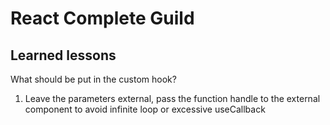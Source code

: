 # React Complete Guild

## Learned lessons

What should be put in the custom hook?
1.  Leave the parameters external, pass the function handle to the external component to avoid infinite loop or excessive useCallback